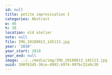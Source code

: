 ```yaml
---
id: null
title: petite improvisation I
categories: Abstract
w: 46
h: 38
location: old atelier
note: null
file: IMG_20180813_145113.jpg
year: '2010'
year_start: 2010
year_end: null
image: ../../media/img/IMG_20180813_145113.jpg
uuid: 390f62d5-36ce-4992-b974-997bc32a9c30
---
```


